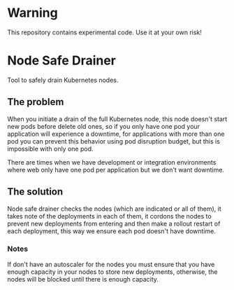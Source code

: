 # Warning

This repository contains experimental code. Use it at your own risk!

# Node Safe Drainer

Tool to safely drain Kubernetes nodes.

## The problem

When you initiate a drain of the full Kubernetes node, this node
doesn't start new pods before delete old ones, so if you only have one
pod your application will experience a downtime, for applications with
more than one pod you can prevent this behavior using pod disruption
budget, but this is impossible with only one pod.

There are times when we have development or integration environments
where web only have one pod per application but we don't want
downtime.

## The solution

Node safe drainer checks the nodes (which are indicated or all of
them), it takes note of the deployments in each of them, it cordons
the nodes to prevent new deployments from entering and then make a
rollout restart of each deployment, this way we ensure each pod
doesn't have downtime.

### Notes

If don't have an autoscaler for the nodes you must ensure that you
have enough capacity in your nodes to store new deployments,
otherwise, the nodes will be blocked until there is enough capacity.
